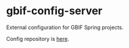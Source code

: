 # gbif-config-server

External configuration for GBIF Spring projects.

Config repository is [here](https://github.com/gbif/gbif-configuration.git).
